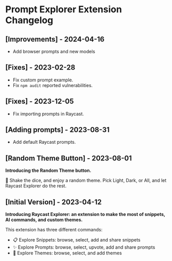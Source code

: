 # Prompt Explorer Extension Changelog

## [Improvements] - 2024-04-16

- Add browser prompts and new models

## [Fixes] - 2023-02-28

- Fix custom prompt example.
- Fix `npm audit` reported vulnerabilities.

## [Fixes] - 2023-12-05

- Fix importing prompts in Raycast.

## [Adding prompts] - 2023-08-31

- Add default Raycast prompts.

## [Random Theme Button] - 2023-08-01

**Introducing the Random Theme button.**

🎲 Shake the dice, and enjoy a random theme. Pick Light, Dark, or All, and let Raycast Explorer do the rest.

## [Initial Version] - 2023-04-12

**Introducing Raycast Explorer: an extension to make the most of snippets, AI commands, and custom themes.**

This extension has three different commands:

- 📋 Explore Snippets: browse, select, add and share snippets
- ✨ Explore Prompts: browse, select, upvote, add and share prompts
- 🎨 Explore Themes: browse, select, and add themes
